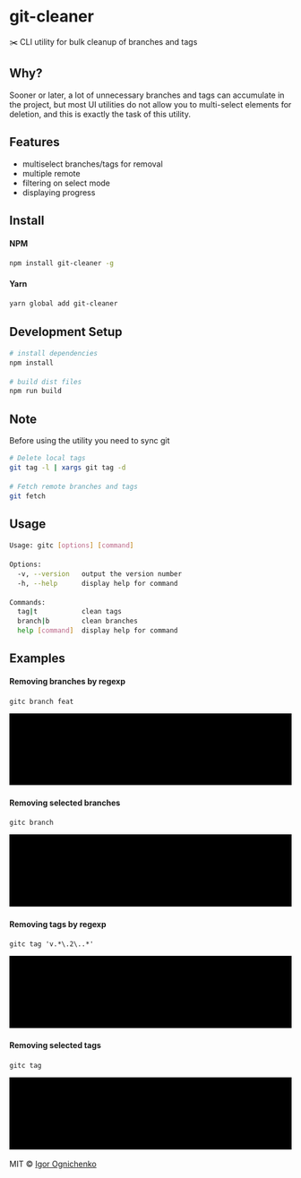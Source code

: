 # git-cleaner

:scissors: CLI utility for bulk cleanup of branches and tags

## Why?

Sooner or later, a lot of unnecessary branches and tags can accumulate
in the project, but most UI utilities do not allow you to multi-select
elements for deletion, and this is exactly the task of this utility.

## Features

- multiselect branches/tags for removal
- multiple remote
- filtering on select mode
- displaying progress

## Install

#### NPM

```bash
npm install git-cleaner -g
```

#### Yarn

```bash
yarn global add git-cleaner
```

## Development Setup

```bash
# install dependencies
npm install

# build dist files
npm run build
```

## Note

Before using the utility you need to sync git

```bash
# Delete local tags
git tag -l | xargs git tag -d

# Fetch remote branches and tags
git fetch
```

## Usage

```bash
Usage: gitc [options] [command]

Options:
  -v, --version   output the version number
  -h, --help      display help for command

Commands:
  tag|t           clean tags
  branch|b        clean branches
  help [command]  display help for command
```

## Examples

#### Removing branches by regexp

```shell script
gitc branch feat
```

<img src="https://github.com/RobinCK/git-cleaner/raw/master/assets/gitc_branch_regexp.gif" />

#### Removing selected branches

```shell script
gitc branch
```

<img src="https://github.com/RobinCK/git-cleaner/raw/master/assets/gitc_branch_select.gif" />

#### Removing tags by regexp

```shell script
gitc tag 'v.*\.2\..*'
```

<img src="https://github.com/RobinCK/git-cleaner/raw/master/assets/gitc_tag_regexp.gif" />

#### Removing selected tags

```shell script
gitc tag
```

<img src="https://github.com/RobinCK/git-cleaner/raw/master/assets/gitc_tag_select.gif" />

MIT © [Igor Ognichenko](https://github.com/RobinCK)
